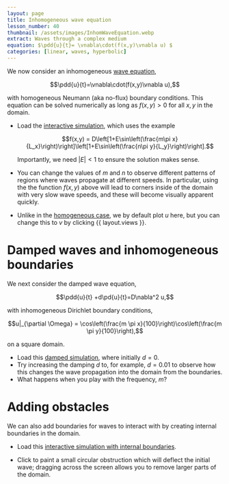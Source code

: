 ```yaml
---
layout: page
title: Inhomogeneous wave equation
lesson_number: 40
thumbnail: /assets/images/InhomWaveEquation.webp
extract: Waves through a complex medium
equation: $\pdd{u}{t}= \vnabla\cdot(f(x,y)\vnabla u) $
categories: [linear, waves, hyperbolic]
---
```

We now consider an inhomogeneous [wave equation](https://en.wikipedia.org/wiki/Heat_equation),

$$\pdd{u}{t}=\vnabla\cdot(f(x,y)\vnabla u),$$

with homogeneous Neumann (aka no-flux) boundary conditions. This equation can be solved numerically as long as $f(x,y)>0$ for all $x,y$ in the domain.

* Load the [interactive simulation](/sim/?preset=inhomogWaveEquation), which uses the example

    $$f(x,y) = D\left[1+E\sin\left(\frac{m\pi x}{L_x}\right)\right]\left[1+E\sin\left(\frac{n\pi y}{L_y}\right)\right].$$

    Importantly, we need $\lvert E\rvert<1$ to ensure the solution makes sense.

* You can change the values of $m$ and $n$ to observe different patterns of regions where waves propagate at different speeds. In particular, using the the function $f(x,y)$ above will lead to corners inside of the domain with very slow wave speeds, and these will become visually apparent quickly.

* Unlike in the [homogeneous case](/basic-pdes/wave-equation), we by default plot $u$ here, but you can change this to $v$ by clicking {{ layout.views }}.

# Damped waves and inhomogeneous boundaries

We next consider the damped wave equation,

$$\pdd{u}{t} +d\pd{u}{t}=D\nabla^2 u,$$

with inhomogeneous Dirichlet boundary conditions,

$$u|_{\partial \Omega} = \cos\left(\frac{m \pi x}{100}\right)\cos\left(\frac{m \pi y}{100}\right),$$

on a square domain. 

* Load this [damped simulation](/sim/?preset=dampedWaveEquation), where initially $d=0$. 
* Try increasing the damping $d$ to, for example, $d=0.01$ to observe how this changes the wave propagation into the domain from the boundaries.
* What happens when you play with the frequency, $m$?

# Adding obstacles

We can also add boundaries for waves to interact with by creating internal boundaries in the domain.

* Load this [interactive simulation with internal boundaries](/sim/?preset=wavesAddedGeometry).

* Click to paint a small circular obstruction which will deflect the initial wave; dragging across the screen allows you to remove larger parts of the domain. 
